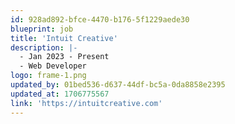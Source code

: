 ```yaml
---
id: 928ad892-bfce-4470-b176-5f1229aede30
blueprint: job
title: 'Intuit Creative'
description: |-
  - Jan 2023 - Present
  - Web Developer
logo: frame-1.png
updated_by: 01bed536-d637-44df-bc5a-0da8858e2395
updated_at: 1706775567
link: 'https://intuitcreative.com'
---
```

